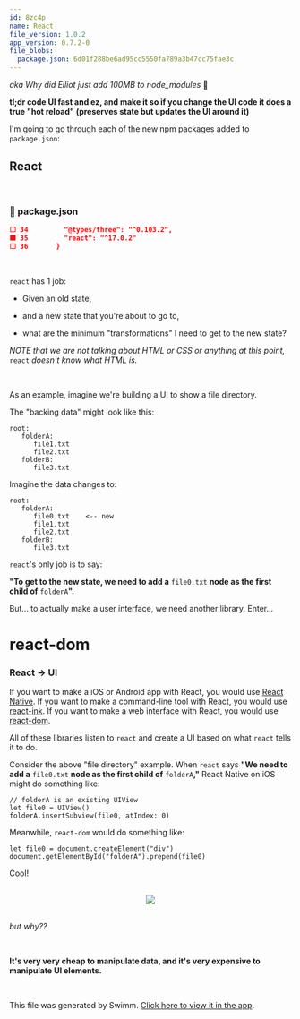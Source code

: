 ```yaml
---
id: 8zc4p
name: React
file_version: 1.0.2
app_version: 0.7.2-0
file_blobs:
  package.json: 6d01f288be6ad95cc5550fa789a3b47cc75fae3c
---
```


_aka Why did Elliot just add 100MB to node\_modules_ 🤬

**tl;dr code UI fast and ez, and make it so if you change the UI code it does a true "hot reload" (preserves state but updates the UI around it)**

I'm going to go through each of the new npm packages added to `package.json`:

## React

<br/>

<!-- NOTE-swimm-snippet: the lines below link your snippet to Swimm -->
### 📄 package.json
```json
⬜ 34         "@types/three": "^0.103.2",
🟩 35         "react": "^17.0.2"
⬜ 36       }
```

<br/>

`react` has 1 job:

*   Given an old state,
    
*   and a new state that you're about to go to,
    
*   what are the minimum "transformations" I need to get to the new state?
    

_NOTE that we are not talking about HTML or CSS or anything at this point,_ `react` _doesn't know what HTML is._

<br/>

As an example, imagine we're building a UI to show a file directory.

The "backing data" might look like this:

```
root:
   folderA:
      file1.txt
      file2.txt
   folderB:
      file3.txt
```

Imagine the data changes to:

```
root:
   folderA:
      file0.txt    <-- new
      file1.txt
      file2.txt
   folderB:
      file3.txt
```

`react`'s only job is to say:

**"To get to the new state, we need to add a** `file0.txt` **node as the first child of** `folderA`**".**

But... to actually make a user interface, we need another library. Enter...

# react-dom

### React -> UI

If you want to make a iOS or Android app with React, you would use [React Native](https://reactnative.dev/). If you want to make a command-line tool with React, you would use [react-ink](https://github.com/vadimdemedes/ink). If you want to make a web interface with React, you would use [react-dom](https://reactjs.org/docs/react-dom.html).

All of these libraries listen to `react` and create a UI based on what `react` tells it to do.

Consider the above "file directory" example. When `react` says **"We need to add a** `file0.txt` **node as the first child of** `folderA`**,"** React Native on iOS might do something like:

```
// folderA is an existing UIView
let file0 = UIView()
folderA.insertSubview(file0, atIndex: 0)
```

Meanwhile, `react-dom` would do something like:

```
let file0 = document.createElement("div")
document.getElementById("folderA").prepend(file0)
```

Cool!

<br/>

<div align="center"><img src="https://firebasestorage.googleapis.com/v0/b/swimmio-content/o/repositories%2FZ2l0aHViJTNBJTNBR0dKMjAyMiUzQSUzQUVwaXBoYW5l%2F456770fa-940a-4e30-81f4-b572bc1b37c9.png?alt=media&token=5f4c8aed-eaeb-48d9-84a7-42040e6cb7f7" style="width:'25%'"/></div>

<br/>

_but why??_

<br/>

**It's very very cheap to manipulate data, and it's very expensive to manipulate UI elements.**

<br/>

This file was generated by Swimm. [Click here to view it in the app](https://app.swimm.io/repos/Z2l0aHViJTNBJTNBR0dKMjAyMiUzQSUzQUVwaXBoYW5l/docs/8zc4p).